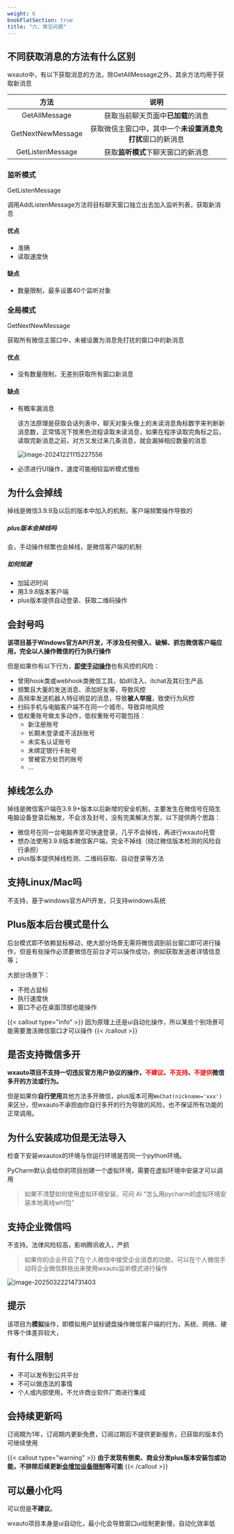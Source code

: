 ```yaml
---
weight: 6
bookFlatSection: true
title: "六、常见问题"
---
```


## 不同获取消息的方法有什么区别

wxauto中，有以下获取消息的方法，除GetAllMessage之外，其余方法均用于获取新消息


|       方法        |                            说明                            |
| :---------------: | :--------------------------------------------------------: |
|   GetAllMessage   |             获取当前聊天页面中**已加载**的消息             |
| GetNextNewMessage | 获取微信主窗口中，其中一个**未设置消息免打扰**窗口的新消息 |
| GetListenMessage  |             获取**监听模式**下聊天窗口的新消息             |

### 监听模式

GetListenMessage

调用AddListenMessage方法将目标聊天窗口独立出去加入监听列表，获取新消息

#### 优点

- 准确
- 读取速度快

#### 缺点

- 数量限制，最多设置40个监听对象

### 全局模式

GetNextNewMessage

获取所有微信主窗口中，未被设置为消息免打扰的窗口中的新消息

#### 优点

- 没有数量限制，无差别获取所有窗口新消息

#### 缺点

- 有概率漏消息

  该方法原理是获取会话列表中，聊天对象头像上的未读消息角标数字来判断新消息数，正常情况下按黑色流程读取未读消息，如果在程序读取完角标之后，读取完新消息之前，对方又发过来几条消息，就会漏掉相应数量的消息

  ![image-20241221115227556](/images/issues_global_message.png)

- 必须进行UI操作，速度可能相较监听模式慢些



## 为什么会掉线

掉线是微信3.9.9及以后的版本中加入的机制，客户端频繁操作导致的

##### plus版本会掉线吗

会，手动操作频繁也会掉线，是微信客户端的机制

##### 如何规避

- 加延迟时间
- 用3.9.8版本客户端
- plus版本提供自动登录、获取二维码操作

## 会封号吗

**该项目基于Windows官方API开发，不涉及任何侵入、破解、抓包微信客户端应用，完全以人操作微信的行为执行操作**

但是如果你有以下行为，<u>**即使手动操作**</u>也有风控的风险：

- 曾用hook类或webhook类微信工具，如dll注入、itchat及其衍生产品
- 频繁且大量的发送消息、添加好友等，导致风控
- 高频率发送机器人特征明显的消息，导致**被人举报**，致使行为风控
- 扫码手机与电脑客户端不在同一个城市，导致异地风控
- 低权重账号做太多动作，低权重账号可能包括：
  - 新注册账号
  - 长期未登录或不活跃账号
  - 未实名认证账号
  - 未绑定银行卡账号
  - 曾被官方处罚的账号
  - ...

## 掉线怎么办

掉线是微信客户端在3.9.9+版本以后新增的安全机制，主要发生在微信号在陌生电脑设备登录后触发，不会涉及封号，没有完美解决方案，以下提供两个思路：

- 微信号在同一台电脑养至可快速登录，几乎不会掉线，再进行wxauto托管
- 想办法使用3.9.8版本微信客户端，完全不掉线（绕过微信版本检测的风险自行承担）
- plus版本提供掉线检测、二维码获取、自动登录等方法

## 支持Linux/Mac吗

不支持，基于windows官方API开发，只支持windows系统

## Plus版本后台模式是什么

后台模式即不依赖鼠标移动，绝大部分场景无需将微信调到前台窗口即可进行操作，但是有些操作必须要微信在前台才可以操作成功，例如获取发送者详情信息等；

大部分场景下：

- 不抢占鼠标
- 执行速度快
- 窗口不必在桌面顶部也能操作

{{< callout type="info" >}}
  因为原理上还是ui自动化操作，所以某些个别场景可能需要激活微信窗口才可以操作
{{< /callout >}}

## 是否支持微信多开

**wxauto项目不支持一切违反官方用户协议的操作，<font color='red'>不建议</font>、<font color='red'>不支持</font>、<font color='red'>不提供</font>微信多开的方法或行为。**

但是如果你**自行使用**其他方法多开微信，plus版本可用`WeChat(nickname='xxx')`来区分，但wxauto不承担由你自行多开的行为导致的风险，也不保证所有功能的正常调用。

## 为什么安装成功但是无法导入

检查下安装wxautox的环境与你运行环境是否同一个python环境。

PyCharm默认会给你的项目创建一个虚拟环境，需要在虚拟环境中安装才可以调用

> 如果不清楚如何使用虚拟环境安装，可问 AI “怎么用pycharm的虚拟环境安装本地离线whl包”

## 支持企业微信吗

不支持。法律风险较高，影响腾讯收入，严抓

> 如果你的企业开启了在个人微信中接受企业消息的功能，可以在个人微信手动将企业微信群拖出来使用wxauto监听模式进行操作

![image-20250322214731403](/images/issues_wecom.png)

## 提示

该项目为**模拟**操作，即模拟用户鼠标键盘操作微信客户端的行为，系统、网络、硬件等个体差异较大，

## 有什么限制

- 不可以发布到公共平台
- 不可以做违法的事情
- 个人或内部使用，不允许商业软件厂商进行集成

## 会持续更新吗

订阅期为1年，订阅期内更新免费，订阅过期后不提供更新服务，已获取的版本仍可继续使用

{{< callout type="warning" >}}
  **由于发现有倒卖、商业分发plus版本安装包或功能，不排除后续更新<u>会增加设备限制</u>等可能**
{{< /callout >}}

## 可以最小化吗

可以但是**不建议**。

wxauto项目本身是ui自动化，最小化会导致窗口ui绘制更新慢，自动化效率低

